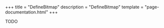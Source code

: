 +++
title = "DefineBitmap"
description = "DefineBitmap"
template = "page-documentation.html"
+++

TODO
